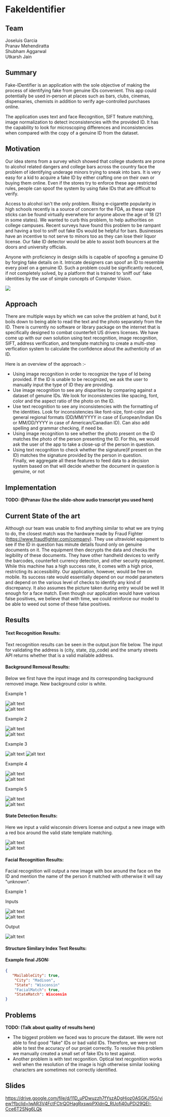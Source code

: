 # FakeIdentifier

## Team
Joseluis Garcia  
Pranav Mehendiratta  
Shubham Aggarwal  
Utkarsh Jain  

## Summary
Fake-IDentifier is an application with the sole objective of making the process of identifying fake from genuine IDs convenient. This app could potentially be used in-person at places such as bars, clubs, cinemas, dispensaries, chemists in addition to verify age-controlled purchases online.  
  
The application uses text and face Recognition, SIFT feature matching, image normalization to detect inconsistencies 
with the provided ID. It has the capability to look for microscoping differences  and inconsistencies when compared with the copy of a genuine ID from the dataset.  

## Motivation
Our idea stems from a survey which showed that college students are prone to alcohol related dangers and college bars 
across the country face the problem of identifying underage minors trying to sneak into bars. It is very easy for a kid to acquire a fake ID by either crafting one on their own or buying them online. Even if the stores try to enforce these age restricted rules, people can spoof the system by using fake IDs that are difficult to verify.

Access to alcohol isn't the only problem. Rising e-cigarette popularity in high schools recently is a source of concern for the FDA, as these vape sticks can be found virtually everwhere for anyone above the age of 18 (21 in some states). We wanted to curb this problem, to help authorities on college campuses. Recent surveys have found this problem to be rampant and having a tool to sniff out fake IDs would be helpful for bars. Businesses have an incentive to not serve to minors too as they can lose their liquor license. Our fake ID detector would be able to assist both bouncers at the doors and university officials.  
  
Anyone with proficiency in design skills is capable of spoofing a genuine ID by forging fake details on it. Intricate designers 
can spoof an ID to resemble every pixel on a genuine ID. Such a problem could be significantly reduced, if not completely solved, by a platform that is trained to ‘sniff out’ fake identities by the use of simple concepts of Computer Vision.  
   
![](https://github.com/pranavmehendiratta/FakeIdentifier/blob/master/web.png)
   
## Approach
There are multiple ways by which we can solve the problem at hand, but it boils down to being able to read the text
and the photo separately from the ID. There is currently no software or library package on the internet that is 
specifically designed to combat counterfeit US drivers licenses. We have come up with our own solution using text recognition, 
image recognition, SIFT, address verification, and template matching to create a multi-step verfication system to calculate the confidence about the authenticity of an ID.

Here is an overview of the approach :-  
* Using image recognition in order to recognize the type of Id being provided. If the ID is unable to be recognized, we ask the user to manually input the type of ID they are providing.
* Use image recognition to see any disparities by comparing against a dataset of genuine IDs. We look for inconsistencies like spacing, font, color and the aspect ratio of the photo on the ID.
* Use text recognition to see any inconsistencies with the formatting of the identities. Look for inconsistencies like font-size, font-color and general regional formats (DD/MM/YYYY in case of European/Indian IDs or MM/DD/YYYY in case of American/Canadian ID). Can also add spelling and grammar checking, if need be.
* Using image recognition to see whether the photo present on the ID matches the photo of the person presenting the ID. For this, we would ask the user of the app to take a close-up of the person in question.
* Using text recognition to check whether the signature(if present on the ID) matches the signature provided by the person in question.    
Finally, we aggregate all these features to feed data to a decision system based on that will decide whether the document in question is genuine, or not

## Implementation
**TODO: @Pranav (Use the slide-show audio transcript you used here)** 

## Current State of the art
Although our team was unable to find anything similar to what we are trying to do, the closest match was the hardware made by Fraud Fighter (https://www.fraudfighter.com/company). They use ultraviolet equipment to see if the ID in question has minute details found only on genuine documents on it. The equipment then decrypts the data and checks the legibility of these documents. They have other handheld devices to verify the barcodes, counterfeit currency detection, and other security equipment. While this machine has a high success rate, it comes with a high price, restricting its accessibility. Our application, however, would be free on mobile. Its success rate would essentially depend on our model parameters and depend on the various level of checks to identify any kind of discrepancy. It also assumes the picture taken during entry would be well lit enough for a face match.
Even though our application would have various false positives, we believe that with time, we could reinforce our model to be able to weed out some of these false positives. 


## Results
#### Text Recognition Results:  
Text recognition results can be seen in the output.json file below. The input for validating the address is (city, state, zip\_code) and the smarty streets API returns whether that is a valid mailable address.
#### Background Removal Results:  
Below we first have the input image and its corresponding background removed image. New background color is white.

Example 1

![alt text](https://github.com/pranavmehendiratta/FakeIdentifier/blob/master/input/emma.jpg "Emma Watson")  
![alt text](https://github.com/pranavmehendiratta/FakeIdentifier/blob/master/output/emma_masked.jpg "Emma Watson with Masked Background")  

Example 2

![alt text](https://github.com/pranavmehendiratta/FakeIdentifier/blob/master/Images/woman.jpg "Random Woman")  
![alt text](https://github.com/pranavmehendiratta/FakeIdentifier/blob/master/Images/woman_masked.jpg "Woman with Masked Background")  

Example 3

![alt text](https://github.com/pranavmehendiratta/FakeIdentifier/blob/master/input/rakesh.jpg "Random Man")
![alt text](https://github.com/pranavmehendiratta/FakeIdentifier/blob/master/output/rakesh_masked.jpg "Man with Masked Background")  

Example 4

![alt text](https://github.com/pranavmehendiratta/FakeIdentifier/blob/master/input/mia.jpg "Mia Kunis")  
![alt text](https://github.com/pranavmehendiratta/FakeIdentifier/blob/master/output/mia_masked.jpg "Mia Kunis with Masked Background")  

Example 5

![alt text](https://github.com/pranavmehendiratta/FakeIdentifier/blob/master/input/image1.jpg "Person")  
![alt text](https://github.com/pranavmehendiratta/FakeIdentifier/blob/master/output/image1.jpg "Person with Masked Background")  

#### State Detection Results:  
Here we input a valid wisconsin drivers license and output a new image with a red box around the valid state template matching.

![alt text](https://github.com/pranavmehendiratta/FakeIdentifier/blob/master/input/driver1.jpg "Valid state ID")  
![alt text](https://github.com/pranavmehendiratta/FakeIdentifier/blob/master/output/driver1.png "State matchig result on a valid state ID")  
#### Facial Recognition Results:  

Facial recognition will output a new image with box around the face on the ID and mention the name of the person it matched with otherwise it will say "unknown".

Example 1

Inputs

![alt text](https://github.com/pranavmehendiratta/FakeIdentifier/blob/master/output/image1.jpg "Person with Masked Background")  
![alt text](https://github.com/pranavmehendiratta/FakeIdentifier/blob/master/input/driver1.jpg "Valid state ID")  

Output

![alt text](https://github.com/pranavmehendiratta/FakeIdentifier/blob/master/output/faceMatch.png "Valid state ID")  




#### Structure Similary Index Test Results:  
#### Example final JSON: 
```json
{	
   "MailableCity": true, 
    "City": "Madison", 
    "State": "Wisconsin"
    "FacialMatch": true,
    "StateMatch": Wisconsin
}
```
## Problems
**TODO: (Talk about quality of results here)**
* The biggest problem we faced was to procure the dataset. We were not able to find good "fake" IDs or bad valid IDs. Therefore, we were not able to test the accuracy of our projet correctly. To resolve this problem we manually created a small set of fake IDs to test against.
* Another problem is with text recgonition. Optical text recgonition works well when the resolution of the image is high otherwise similar looking characters are sometimes not correctly identified.

## Slides
https://drive.google.com/file/d/11D_uPDwuzzh7fYszADgHioz0ASGKJ15G/view?fbclid=IwAR3V4FctFCtrQOHagRxswpPXldnQ_RUofi40uPDi29QEl-Cce6T2SNg6LQk
